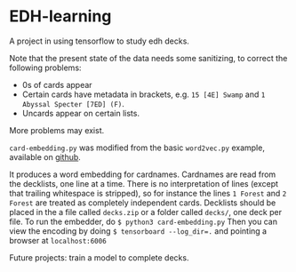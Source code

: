 # EDH-learning

A project in using tensorflow to study edh decks.

Note that the present state of the data needs some sanitizing, to correct the following problems:

- 0s of cards appear
- Certain cards have metadata in brackets, e.g. `15 [4E] Swamp` and `1 Abyssal Specter [7ED] (F)`.
- Uncards appear on certain lists.

More problems may exist.

`card-embedding.py` was modified from the basic `word2vec.py` example, available on [github](https://github.com/tensorflow/tensorflow/blob/master/tensorflow/examples/tutorials/word2vec/word2vec_basic.py).

It produces a word embedding for cardnames.
Cardnames are read from the decklists, one line at a time.
There is no interpretation of lines (except that trailing whitespace is stripped),
so for instance the lines `1 Forest` and `2 Forest` are treated as completely independent cards.
Decklists should be placed in the a file called `decks.zip` or a folder called `decks/`, one deck per file.
To run the embedder, do `$ python3 card-embedding.py`
Then you can view the encoding by doing `$ tensorboard --log_dir=.` and pointing a browser at `localhost:6006`

Future projects: train a model to complete decks.